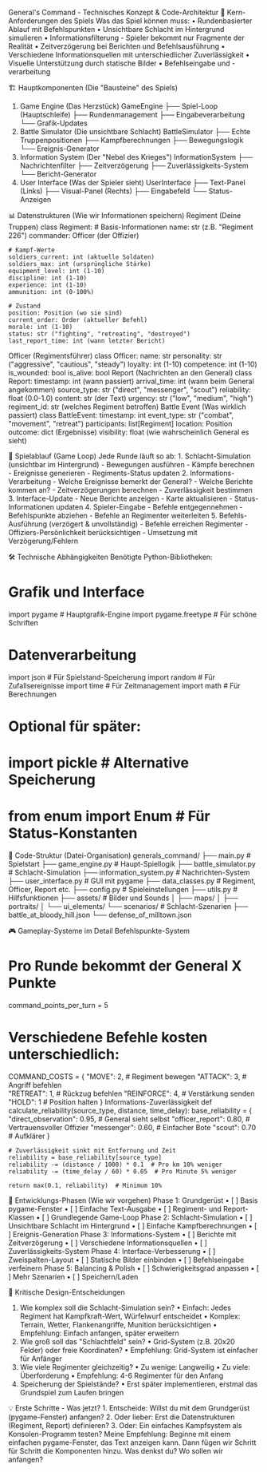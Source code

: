 General's Command - Technisches Konzept & Code-Architektur
🎯 Kern-Anforderungen des Spiels
Was das Spiel können muss:
    • Rundenbasierter Ablauf mit Befehlspunkten 
    • Unsichtbare Schlacht im Hintergrund simulieren 
    • Informationsfilterung - Spieler bekommt nur Fragmente der Realität 
    • Zeitverzögerung bei Berichten und Befehlsausführung 
    • Verschiedene Informationsquellen mit unterschiedlicher Zuverlässigkeit 
    • Visuelle Unterstützung durch statische Bilder 
    • Befehlseingabe und -verarbeitung 

🏗️ Hauptkomponenten (Die "Bausteine" des Spiels)
1. Game Engine (Das Herzstück)
GameEngine
├── Spiel-Loop (Hauptschleife)
├── Rundenmanagement
├── Eingabeverarbeitung
└── Grafik-Updates
2. Battle Simulator (Die unsichtbare Schlacht)
BattleSimulator
├── Echte Truppenpositionen
├── Kampfberechnungen
├── Bewegungslogik
└── Ereignis-Generator
3. Information System (Der "Nebel des Krieges")
InformationSystem
├── Nachrichtenfilter
├── Zeitverzögerung
├── Zuverlässigkeits-System
└── Bericht-Generator
4. User Interface (Was der Spieler sieht)
UserInterface
├── Text-Panel (Links)
├── Visual-Panel (Rechts)
├── Eingabefeld
└── Status-Anzeigen

📊 Datenstrukturen (Wie wir Informationen speichern)
Regiment (Deine Truppen)
class Regiment:
    # Basis-Informationen
    name: str (z.B. "Regiment 226")
    commander: Officer (der Offizier)
    
    # Kampf-Werte
    soldiers_current: int (aktuelle Soldaten)
    soldiers_max: int (ursprüngliche Stärke)
    equipment_level: int (1-10)
    discipline: int (1-10)
    experience: int (1-10)
    ammunition: int (0-100%)
    
    # Zustand
    position: Position (wo sie sind)
    current_order: Order (aktueller Befehl)
    morale: int (1-10)
    status: str ("fighting", "retreating", "destroyed")
    last_report_time: int (wann letzter Bericht)
Officer (Regimentsführer)
class Officer:
    name: str
    personality: str ("aggressive", "cautious", "steady")
    loyalty: int (1-10)
    competence: int (1-10)
    is_wounded: bool
    is_alive: bool
Report (Nachrichten an den General)
class Report:
    timestamp: int (wann passiert)
    arrival_time: int (wann beim General angekommen)
    source_type: str ("direct", "messenger", "scout")
    reliability: float (0.0-1.0)
    content: str (der Text)
    urgency: str ("low", "medium", "high")
    regiment_id: str (welches Regiment betroffen)
Battle Event (Was wirklich passiert)
class BattleEvent:
    timestamp: int
    event_type: str ("combat", "movement", "retreat")
    participants: list[Regiment]
    location: Position
    outcome: dict (Ergebnisse)
    visibility: float (wie wahrscheinlich General es sieht)

🔄 Spielablauf (Game Loop)
Jede Runde läuft so ab:
    1. Schlacht-Simulation (unsichtbar im Hintergrund)
       - Bewegungen ausführen
       - Kämpfe berechnen
       - Ereignisse generieren
       - Regiments-Status updaten
    2. Informations-Verarbeitung
       - Welche Ereignisse bemerkt der General?
       - Welche Berichte kommen an?
       - Zeitverzögerungen berechnen
       - Zuverlässigkeit bestimmen
    3. Interface-Update
       - Neue Berichte anzeigen
       - Karte aktualisieren
       - Status-Informationen updaten
    4. Spieler-Eingabe
       - Befehle entgegennehmen
       - Befehlspunkte abziehen
       - Befehle an Regimenter weiterleiten
    5. Befehls-Ausführung (verzögert & unvollständig)
       - Befehle erreichen Regimenter
       - Offiziers-Persönlichkeit berücksichtigen
       - Umsetzung mit Verzögerung/Fehlern

🛠️ Technische Abhängigkeiten
Benötigte Python-Bibliotheken:
# Grafik und Interface
import pygame          # Hauptgrafik-Engine
import pygame.freetype # Für schöne Schriften

# Datenverarbeitung
import json           # Für Spielstand-Speicherung
import random         # Für Zufallsereignisse
import time           # Für Zeitmanagement
import math           # Für Berechnungen

# Optional für später:
# import pickle       # Alternative Speicherung
# from enum import Enum  # Für Status-Konstanten

📁 Code-Struktur (Datei-Organisation)
generals_command/
├── main.py                 # Spielstart
├── game_engine.py          # Haupt-Spiellogik
├── battle_simulator.py     # Schlacht-Simulation
├── information_system.py   # Nachrichten-System
├── user_interface.py       # GUI mit pygame
├── data_classes.py         # Regiment, Officer, Report etc.
├── config.py              # Spieleinstellungen
├── utils.py               # Hilfsfunktionen
├── assets/                # Bilder und Sounds
│   ├── maps/
│   ├── portraits/
│   └── ui_elements/
└── scenarios/             # Schlacht-Szenarien
    ├── battle_at_bloody_hill.json
    └── defense_of_milltown.json

🎮 Gameplay-Systeme im Detail
Befehlspunkte-System
# Pro Runde bekommt der General X Punkte
command_points_per_turn = 5

# Verschiedene Befehle kosten unterschiedlich:
COMMAND_COSTS = {
    "MOVE": 2,      # Regiment bewegen
    "ATTACK": 3,    # Angriff befehlen  
    "RETREAT": 1,   # Rückzug befehlen
    "REINFORCE": 4, # Verstärkung senden
    "HOLD": 1       # Position halten
}
Informations-Zuverlässigkeit
def calculate_reliability(source_type, distance, time_delay):
    base_reliability = {
        "direct_observation": 0.95,  # General sieht selbst
        "officer_report": 0.80,      # Vertrauensvoller Offizier
        "messenger": 0.60,           # Einfacher Bote
        "scout": 0.70               # Aufklärer
    }
    
    # Zuverlässigkeit sinkt mit Entfernung und Zeit
    reliability = base_reliability[source_type]
    reliability -= (distance / 1000) * 0.1  # Pro km 10% weniger
    reliability -= (time_delay / 60) * 0.05  # Pro Minute 5% weniger
    
    return max(0.1, reliability)  # Minimum 10%

🚀 Entwicklungs-Phasen (Wie wir vorgehen)
Phase 1: Grundgerüst
    • [ ] Basis pygame-Fenster 
    • [ ] Einfache Text-Ausgabe 
    • [ ] Regiment- und Report-Klassen 
    • [ ] Grundlegende Game-Loop 
Phase 2: Schlacht-Simulation
    • [ ] Unsichtbare Schlacht im Hintergrund 
    • [ ] Einfache Kampfberechnungen 
    • [ ] Ereignis-Generation 
Phase 3: Informations-System
    • [ ] Berichte mit Zeitverzögerung 
    • [ ] Verschiedene Informationsquellen 
    • [ ] Zuverlässigkeits-System 
Phase 4: Interface-Verbesserung
    • [ ] Zweispalten-Layout 
    • [ ] Statische Bilder einbinden 
    • [ ] Befehlseingabe verfeinern 
Phase 5: Balancing & Polish
    • [ ] Schwierigkeitsgrad anpassen 
    • [ ] Mehr Szenarien 
    • [ ] Speichern/Laden 

🤔 Kritische Design-Entscheidungen
1. Wie komplex soll die Schlacht-Simulation sein?
    • Einfach: Jedes Regiment hat Kampfkraft-Wert, Würfelwurf entscheidet 
    • Komplex: Terrain, Wetter, Flankenangriffe, Munition berücksichtigen 
    • Empfehlung: Einfach anfangen, später erweitern 
2. Wie groß soll das "Schlachtfeld" sein?
    • Grid-System (z.B. 20x20 Felder) oder freie Koordinaten? 
    • Empfehlung: Grid-System ist einfacher für Anfänger 
3. Wie viele Regimenter gleichzeitig?
    • Zu wenige: Langweilig 
    • Zu viele: Überforderung 
    • Empfehlung: 4-6 Regimenter für den Anfang 
4. Speicherung der Spielstände?
    • Erst später implementieren, erstmal das Grundspiel zum Laufen bringen 

💡 Erste Schritte - Was jetzt?
    1. Entscheide: Willst du mit dem Grundgerüst (pygame-Fenster) anfangen? 
    2. Oder lieber: Erst die Datenstrukturen (Regiment, Report) definieren? 
    3. Oder: Ein einfaches Kampfsystem als Konsolen-Programm testen? 
Meine Empfehlung: Beginne mit einem einfachen pygame-Fenster, das Text anzeigen kann. Dann fügen wir Schritt für Schritt die Komponenten hinzu.
Was denkst du? Wo sollen wir anfangen?
